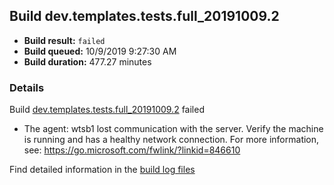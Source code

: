 ## Build dev.templates.tests.full_20191009.2
- **Build result:** `failed`
- **Build queued:** 10/9/2019 9:27:30 AM
- **Build duration:** 477.27 minutes
### Details
Build [dev.templates.tests.full_20191009.2](https://winappstudio.visualstudio.com/web/build.aspx?pcguid=a4ef43be-68ce-4195-a619-079b4d9834c2&builduri=vstfs%3a%2f%2f%2fBuild%2fBuild%2f31429) failed

+ The agent: wtsb1 lost communication with the server. Verify the machine is running and has a healthy network connection. For more information, see: https://go.microsoft.com/fwlink/?linkid=846610

Find detailed information in the [build log files]()

